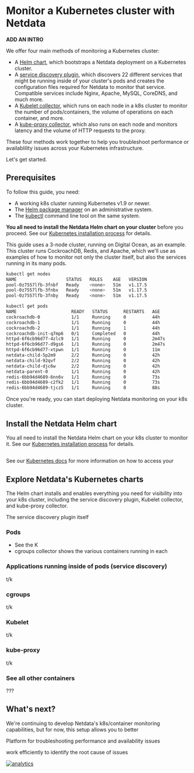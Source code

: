 <!--
title: "Monitor a Kubernetes (k8s) cluster with Netdata"
description: "Use Netdata's helmchart, service discovery plugin, and Kubelet/kube-proxy collectors for real-time visibility into your Kubernetes cluster."
image: /img/seo/guides/monitor-kubernetes-k8s-netdata.png
-->

# Monitor a Kubernetes cluster with Netdata

**ADD AN INTRO**

We offer four main methods of monitoring a Kubernetes cluster:

-   A [Helm chart](https://github.com/netdata/helmchart), which bootstraps a Netdata deployment on a Kubernetes cluster.
-   A [service discovery plugin](https://github.com/netdata/agent-service-discovery), which discovers 22 different
    services that might be running inside of your cluster's pods and creates the configuration files required for
    Netdata to monitor that service. Compatible services include Nginx, Apache, MySQL, CoreDNS, and much more.
-   A [Kubelet collector](https://learn.netdata.cloud/docs/agent/collectors/go.d.plugin/modules/k8s_kubelet), which runs
    on each node in a k8s cluster to monitor the number of pods/containers, the volume of operations on each container,
    and more.
-   A [kube-proxy collector](https://learn.netdata.cloud/docs/agent/collectors/go.d.plugin/modules/k8s_kubeproxy), which
    also runs on each node and monitors latency and the volume of HTTP requests to the proxy.

These four methods work together to help you troubleshoot performance or availablility issues across your Kubernetes
infrastructure.

Let's get started.

## Prerequisites

To follow this guide, you need:

-   A working k8s cluster running Kubernetes v1.9 or newer.
-   The [Helm package manager](https://helm.sh/) on an administrative system.
-   The [kubectl](https://kubernetes.io/docs/reference/kubectl/overview/) command line tool on the same system.

**You all need to install the Netdata Helm chart on your cluster** before you proceed. See our [Kubernetes installation
process](/packaging/installer/methods/kubernetes.md) for details.

This guide uses a 3-node cluster, running on Digital Ocean, as an example. This cluster runs CockroachDB, Redis, and
Apache, which we'll use as examples of how to monitor not only the cluster itself, but also the services running in its
many pods.

```bash
kubectl get nodes 
NAME                   STATUS   ROLES    AGE   VERSION
pool-0z7557lfb-3fnbf   Ready    <none>   51m   v1.17.5
pool-0z7557lfb-3fnbx   Ready    <none>   51m   v1.17.5
pool-0z7557lfb-3fnby   Ready    <none>   51m   v1.17.5

kubectl get pods
NAME                     READY   STATUS      RESTARTS   AGE
cockroachdb-0            1/1     Running     0          44h
cockroachdb-1            1/1     Running     0          44h
cockroachdb-2            1/1     Running     1          44h
cockroachdb-init-q7mp6   0/1     Completed   0          44h
httpd-6f6cb96d77-4zlc9   1/1     Running     0          2m47s
httpd-6f6cb96d77-d9gs6   1/1     Running     0          2m47s
httpd-6f6cb96d77-xtpwn   1/1     Running     0          11m
netdata-child-5p2m9      2/2     Running     0          42h
netdata-child-92qvf      2/2     Running     0          42h
netdata-child-djc6w      2/2     Running     0          42h
netdata-parent-0         1/1     Running     0          42h
redis-6bb94d4689-6nn6v   1/1     Running     0          73s
redis-6bb94d4689-c2fk2   1/1     Running     0          73s
redis-6bb94d4689-tjcz5   1/1     Running     0          88s
```

Once you're ready, you can start deploying Netdata monitoring on your k8s cluster.

## Install the Netdata Helm chart

You all need to install the Netdata Helm chart on your k8s cluster to monitor it. See our [Kubernetes installation
process](/packaging/installer/methods/kubernetes.md) for details.

## 


See our [Kubernetes docs](/packaging/installer/methods/kubernetes.md#access-the-netdata-dashboard) for more information on how to access your 

## Explore Netdata's Kubernetes charts

The Helm chart installs and enables everything you need for visibility into your k8s cluster, including the service
discovery plugin, Kubelet collector, and kube-proxy collector.

The service discovery plugin itself

### Pods

- See the K
- cgroups collector shows the various containers running in each 

### Applications running inside of pods (service discovery)

t/k

### cgroups

t/k

### Kubelet

t/k

### kube-proxy

t/k

### See all other containers

???

## What's next?

We're continuing to develop Netdata's k8s/container monitoring capabilities, but for now, this setup allows you to
better

Platform for troubleshooting performance and availability issues

work efficiently to identify the root cause of issues



[![analytics](https://www.google-analytics.com/collect?v=1&aip=1&t=pageview&_s=1&ds=github&dr=https%3A%2F%2Fgithub.com%2Fnetdata%2Fnetdata&dl=https%3A%2F%2Fmy-netdata.io%2Fgithub%2Fdocs%2Fguides%2Fmonitor%2Fkubernetes-k8s-netdata.md&_u=MAC~&cid=5792dfd7-8dc4-476b-af31-da2fdb9f93d2&tid=UA-64295674-3)](<>)
